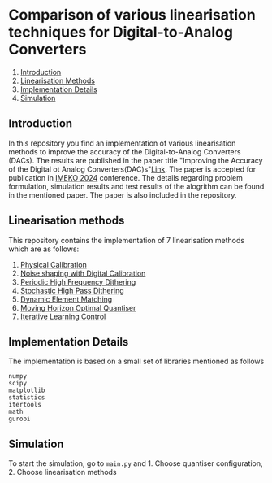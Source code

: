 # Comparison of various linearisation techniques for Digital-to-Analog Converters 

1. [Introduction](#introduction)
2. [Linearisation Methods](#moving-horizon-optimal-quantiser)
3. [Implementation Details](#implementation-details)
4. [Simulation](#Simulation)

## Introduction

In this repository you find an implementation of various linearisation methods to improve the accuracy of the Digital-to-Analog Converters (DACs). The results are published in the paper title "Improving the Accuracy of the Digital ot Analog Converters(DAC)s"[Link](/Methods_for_Improving_the_Accuracy_of_Digital_to_Analog_Converters). The paper is accepted for  publication in [IMEKO 2024](https://www.imeko2024.org/home) conference. The details regarding problem formulation, simulation results and test results of the alogrithm can be found in the mentioned paper. The paper is also included in the repository.  


## Linearisation methods 
This repository contains the implementation of 7 linearisation methods which are as follows:
1. [Physical Calibration](https://pubs.aip.org/aip/rsi/article-abstract/36/7/1062/462480/Double-Precision-Bidirectional-Self-Calibrating?redirectedFrom=fulltext)
2. [Noise shaping with Digital Calibration](https://ieeexplore.ieee.org/document/4061014)
3. [Periodic High Frequency Dithering](https://ieeexplore.ieee.org/document/823976)
4. [Stochastic High Pass Dithering](https://link.springer.com/article/10.1023/A:1008850101197)
5. [Dynamic Element Matching](https://ieeexplore.ieee.org/document/5420027)
6. [Moving Horizon Optimal Quantiser](https://ieeexplore.ieee.org/document/5420027)
7. [Iterative Learning Control](https://ieeexplore.ieee.org/abstract/document/10252330) 

## Implementation Details
The implementation is based on a small set of libraries mentioned as follows
```
numpy
scipy
matplotlib
statistics
itertools
math    
gurobi
```

## Simulation
To start the simulation, go to ```main.py``` and 
    1. Choose quantiser configuration,
    2. Choose linearisation methods


